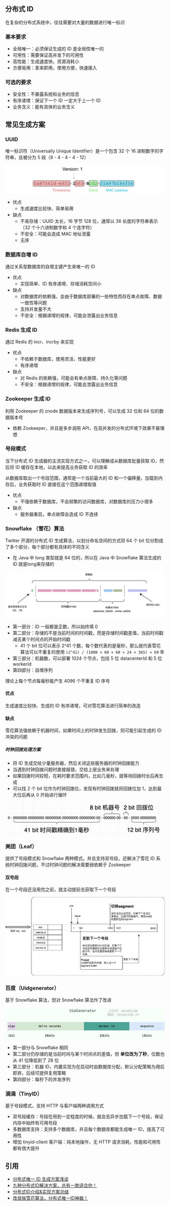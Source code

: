 ## 分布式 ID

在复杂的分布式系统中，往往需要对大量的数据进行唯一标识

### 基本要求

- 全局唯一：必须保证生成的 ID 是全局性唯一的
- 可用性：需要保证高并发下的可用性
- 高性能：生成速度快，资源消耗小
- 方便易用：拿来即用，使用方便，快速接入

### 可选的要求

- 安全性：不暴露系统和业务的信息
- 有序递增：保证下一个 ID 一定大于上一个 ID
- 业务含义：能有具体的业务含义

## 常见生成方案

### UUID

唯一标识符（Universally Unique Identifier）是一个包含 32 个 16 进制数字的字符串，且被分为 5 段（8 - 4 - 4 - 4 - 12）

![](./md.assets/uuid.png)

- 优点
  - 生成速度比较快、简单易用
- 缺点
  - 不易存储：UUID 太长，16 字节 128 位，通常以 36 长度的字符串表示（32 个十六进制数字和 4 个连字符）
  - 不安全：可能会造成 MAC 地址泄露
  - 无序

### 数据库自增 ID

通过关系型数据库的自增主键产生来唯一的 ID

- 优点
  - 实现简单、ID 有序递增、存储消耗空间小
- 缺点
  - 对数据库的依赖强，会由于数据库部署的一些特性而存在单点故障、数据一致性等问题
  - 支持并发量不大
  - 不安全：根据递增的规律，可能会泄露出业务信息

### Redis 生成 ID

通过 Redis 的 incr、incrby 来实现

- 优点
  - 不依赖于数据库，使用灵活，性能更好
  - 有序递增
- 缺点
  - 对 Redis 的依赖强，可能会有单点故障、持久化等问题
  - 不安全：根据递增的规律，可能会泄露出业务信息

### Zookeeper 生成 ID

利用 Zookeeper 的 znode 数据版本来生成序列号，可以生成 32 位和 64 位的数据版本号

- 依赖 Zookeeper，并且是多步调用 API，在高并发的分布式环境下效果不甚理想

### 号段模式

当下分布式 ID 生成器的主流实现方式之一，可以理解成从数据库批量获取 ID，然后将 ID 缓存在本地，以此来提高业务获取 ID 的效率

从数据库取出一个号段范围，通常是一个当前最大的 ID 和一个偏移量，加载到内存后，业务获取时 ID 直接在这个范围递增取值

- 优点
  - 不强依赖于数据库，不会频繁的访问数据库，对数据库的压力小很多
- 缺点
  - 服务器重启，单点故障会造成 ID 不连续

### Snowflake （雪花）算法

Twitter 开源的分布式 ID 生成算法，以划分命名空间的方式将 64 个 bit 位分割成了多个部分，每个部分都有具体的不同含义

- 在 Java 中 long 类型就是 64 位的，所以在 Java 中 Snowflake 算法生成的 ID 就是long来存储的

![](./md.assets/snowflake.png)

- 第一部分：ID 一般都是正数，所以始终填 0
- 第二部分：存储的不是当前时间的时间戳，而是存储时间戳差值，当前时间戳减去某个时间点的开始时间戳
  - 41 个 bit 位可以表示 2^41 个数，每个数代表的是毫秒，那么就代表雪花算法可以不重复的使用 `(2^41) / (1000 × 60 × 60 × 24 × 365) ≈ 69` 年
- 第三部分：机器数，可以部署 1024 个节点，包括 5 位 datacenterId 和 5 位 workerId
- 第四部分：自增序列

理论上每个节点每毫秒能产生 4096 个不重复 ID 序号

#### 优点

生成速度比较快、生成的 ID 有序递增，可对雪花算法进行简单的改造

#### 缺点

雪花算法强依赖于机器时间，如果时间上的时钟发生回拨，则可能引起生成的 ID 冲突的问题

##### 时钟回拨处理方案

- 将 ID 生成交给少量服务器，然后关闭这些服务器的时钟回拨能力
- 当遇到时钟回拨问题时直接报错，交给上层业务来处理
- 如果回拨时间较短，在耗时要求范围内，比如几毫秒，就等待回拨时长后再生成
- 可以找 2 个 bit 位作为时钟回拨位，发现有时钟回拨就将回拨位加 1，达到最大位后再从 0 开始进行循环

![](./md.assets/clock_back.png)

### 美团（Leaf）

提供了号段模式和 Snowflake 两种模式。并且支持双号段，还解决了雪花 ID 系统时钟回拨问题，不过时钟问题的解决需要弱依赖于 Zookeeper

#### 双号段

在一个号段还没用完之前，就主动提前去获取下一个号段

![](./md.assets/double_segment.png)

### 百度（Uidgenerator）

基于 Snowflake 算法，但对 Snowflake 算法作了改进

![](./md.assets/uidgenerator.png)

- 第一部分与 Snowflake 相同
- 第二部分仍存储的是当前时间与某个时间点的差值，但 **单位改为了秒**，位数也从 41 位降低到了 28 位
- 第三部分：机器 ID，内置实现为在启动时由数据库分配，默认分配策略为用后即弃，后续可提供复用策略
- 第四部分：每秒下的并发序列

### 滴滴（TinyID）

基于号段模式，支持 HTTP 与客户端两种调用方式

- 双号段缓存：号段在用到一定程度的时候，就会去异步加载下一个号段，保证内存中始终有可用号段
- 多数据库支持：支持多个数据库，并且每个数据库都能生成唯一 ID，提高了可用性
- 增加 tinyid-client 客户端：纯本地操作，无 HTTP 请求消耗，性能和可用性都有很大提升

## 引用

- [分布式唯一 ID 生成方案浅谈](https://mp.weixin.qq.com/s/10hn22MInanJXuT6wOYh1Q)
- [九种分布式ID解决方案，总有一款适合你！](https://mp.weixin.qq.com/s/VM3VxXDKY2mb2wEPT-reZA)
- [分布式ID介绍&实现方案总结](https://javaguide.cn/distributed-system/distributed-id.html)
- [改良版雪花算法，分布式唯一ID神器！](https://mp.weixin.qq.com/s/5De11QmAnORurdEGw-duWw)
